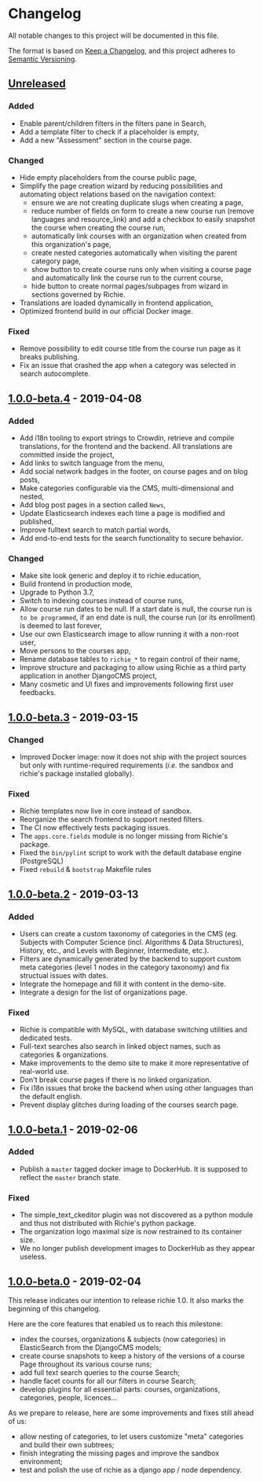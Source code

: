 # Changelog

All notable changes to this project will be documented in this file.

The format is based on [Keep a Changelog](https://keepachangelog.com/en/1.0.0/),
and this project adheres to [Semantic
Versioning](https://semver.org/spec/v2.0.0.html).

## [Unreleased]

### Added

- Enable parent/children filters in the filters pane in Search,
- Add a template filter to check if a placeholder is empty,
- Add a new "Assessment" section in the course page.

### Changed

- Hide empty placeholders from the course public page,
- Simplify the page creation wizard by reducing possibilities and automating object relations
  based on the navigation context:
  * ensure we are not creating duplicate slugs when creating a page,
  * reduce number of fields on form to create a new course run (remove languages and
    resource_link) and add a checkbox to easily snapshot the course when creating the course run,
  * automatically link courses with an organization when created from this organization's page,
  * create nested categories automatically when visiting the parent category page,
  * show button to create course runs only when visiting a course page and automatically link
    the course run to the current course,
  * hide button to create normal pages/subpages from wizard in sections governed by Richie.
- Translations are loaded dynamically in frontend application,
- Optimized frontend build in our official Docker image.

### Fixed

- Remove possibility to edit course title from the course run page as it breaks publishing.
- Fix an issue that crashed the app when a category was selected in search autocomplete.

## [1.0.0-beta.4] - 2019-04-08

### Added

- Add i18n tooling to export strings to Crowdin, retrieve and compile translations, for the
  frontend and the backend. All translations are committed inside the project,
- Add links to switch language from the menu,
- Add social network badges in the footer, on course pages and on blog posts,
- Make categories configurable via the CMS, multi-dimensional and nested,
- Add blog post pages in a section called `News`,
- Update Elasticsearch indexes each time a page is modified and published,
- Improve fulltext search to match partial words,
- Add end-to-end tests for the search functionality to secure behavior.

### Changed

- Make site look generic and deploy it to richie.education,
- Build frontend in production mode,
- Upgrade to Python 3.7,
- Switch to indexing courses instead of course runs,
- Allow course run dates to be null. If a start date is null, the course run is
  `to be programmed`, if an end date is null, the course run (or its enrollment) is deemed to
  last forever,
- Use our own Elasticsearch image to allow running it with a non-root user,
- Move persons to the courses app,
- Rename database tables to `richie_*` to regain control of their name,
- Improve structure and packaging to allow using Richie as a third party application in another
  DjangoCMS project,
- Many cosmetic and UI fixes and improvements following first user feedbacks.

## [1.0.0-beta.3] - 2019-03-15

### Changed

- Improved Docker image: now it does not ship with the project sources but only with
  runtime-required requirements (_i.e._ the sandbox and richie's package installed globally).

### Fixed

- Richie templates now live in core instead of sandbox.
- Reorganize the search frontend to support nested filters.
- The CI now effectively tests packaging issues.
- The `apps.core.fields` module is no longer missing from Richie's package.
- Fixed the `bin/pylint` script to work with the default database engine (PostgreSQL)
- Fixed `rebuild` & `bootstrap` Makefile rules

## [1.0.0-beta.2] - 2019-03-13

### Added

- Users can create a custom taxonomy of categories in the CMS (eg. Subjects with Computer Science (incl. Algorithms & Data Structures), History, etc., and Levels with Beginner, Intermediate, etc.).
- Filters are dynamically generated by the backend to support custom meta categories (level 1 nodes in the category taxonomy) and fix structual issues with dates.
- Integrate the homepage and fill it with content in the demo-site.
- Integrate a design for the list of organizations page.

### Fixed

- Richie is compatible with MySQL, with database switching utilities and dedicated tests.
- Full-text searches also search in linked object names, such as categories & organizations.
- Make improvements to the demo site to make it more representative of real-world use.
- Don't break course pages if there is no linked organization.
- Fix i18n issues that broke the backend when using other languages than the default english.
- Prevent display glitches during loading of the courses search page.

## [1.0.0-beta.1] - 2019-02-06

### Added

- Publish a `master` tagged docker image to DockerHub. It is supposed to reflect
  the `master` branch state.

### Fixed

- The simple_text_ckeditor plugin was not discovered as a python module and thus
  not distributed with Richie's python package.
- The organization logo maximal size is now restrained to its container size.
- We no longer publish development images to DockerHub as they appear useless.

## [1.0.0-beta.0] - 2019-02-04

This release indicates our intention to release richie 1.0. It also marks the beginning of this changelog.

Here are the core features that enabled us to reach this milestone:

- index the courses, organizations & subjects (now categories) in ElasticSearch from the DjangoCMS models;
- create course snapshots to keep a history of the versions of a course Page throughout its various course runs;
- add full text search queries to the course Search;
- handle facet counts for all our filters in course Search;
- develop plugins for all essential parts: courses, organizations, categories, people, licences...

As we prepare to release, here are some improvements and fixes still ahead of us:

- allow nesting of categories, to let users customize "meta" categories and build their own subtrees;
- finish integrating the missing pages and improve the sandbox environment;
- test and polish the use of richie as a django app / node dependency.

[unreleased]: https://github.com/openfun/richie/compare/v1.0.0-beta.4...master
[1.0.0-beta.4]: https://github.com/openfun/richie/compare/v1.0.0-beta.3...v1.0.0-beta.4
[1.0.0-beta.3]: https://github.com/openfun/richie/compare/v1.0.0-beta.2...v1.0.0-beta.3
[1.0.0-beta.2]: https://github.com/openfun/richie/compare/v1.0.0-beta.1...v1.0.0-beta.2
[1.0.0-beta.1]: https://github.com/openfun/richie/compare/v1.0.0-beta.0...v1.0.0-beta.1
[1.0.0-beta.0]: https://github.com/openfun/richie/compare/11ec5d911b9a9097535adbbf4f62957a7ab05356...v1.0.0-beta.0
